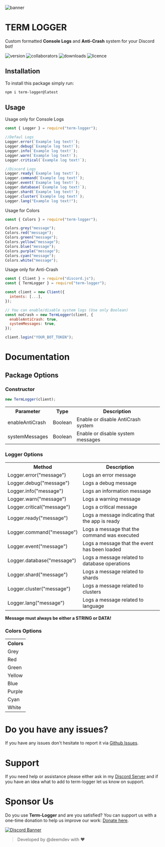 ![banner](https://cdn.discordapp.com/attachments/1050740855805313064/1125727738410573894/Logo.png)

# TERM LOGGER

Custom formatted **Console Logs** and **Anti-Crash** system for your Discord bot!

![version](https://img.shields.io/npm/v/term-logger)
![collaborators](https://img.shields.io/npm/collaborators/term-logger)
![downloads](https://img.shields.io/npm/dt/term-logger)
![licence](https://img.shields.io/npm/l/term-logger)

## Installation

To install this package simply run:

```bash
npm i term-logger@latest
```

## Usage

Usage only for Console Logs

```javascript
const { Logger } = require("term-logger");

//Defaul Logs
Logger.error(`Example log text!`);
Logger.debug(`Example log text!`);
Logger.info(`Example log text!`);
Logger.warn(`Example log text!`);
Logger.critical(`Example log text!`);

//Discord Logs
Logger.ready(`Example log text!`);
Logger.command(`Example log text!`);
Logger.event(`Example log text!`);
Logger.database(`Example log text!`);
Logger.shard(`Example log text!`);
Logger.cluster(`Example log text!`);
Logger.lang("Example log text!");
```

Usage for Colors

```javascript
const { Colors } = require("term-logger");

Colors.grey("message");
Colors.red("message");
Colors.green("message");
Colors.yellow("message");
Colors.blue("message");
Colors.purple("message");
Colors.cyan("message");
Colors.white("message");
```

Usage only for Anti-Crash

```javascript
const { Client } = require("discord.js");
const { TermLogger } = require("term-logger");

const client = new Client({
  intents: [...],
});

// You can enable/disable system logs (Use only Boolean)
const noCrash = new TermLogger(client, {
  enableAntiCrash: true,
  systemMessages: true,
});

client.login("YOUR_BOT_TOKEN");
```

# Documentation

## Package Options

### Constructor

```javascript
new TermLogger(client);
```

<table>
 <tr>
            <th>Parameter</th>
            <th>Type</th>
            <th>Description</th>
          </tr>
          <tr>
            <td>enableAntiCrash</td>
            <td>Boolean</td>
            <td>Enable or disable AntiCrash system</td>
          </tr>
          <tr>
            <td>systemMessages</td>
            <td>Boolean</td>
            <td>Enable or disable system messages</td>
          </tr>
</table>

<h3>Logger Options</h3>
        <table>
          <tr>
            <th>Method</th>
            <th>Description</th>
          </tr>
          <tr>
            <td>Logger.error("message")</td>
            <td>Logs an error message</td>
          </tr>
          <tr>
            <td>Logger.debug("message")</td>
            <td>Logs a debug message</td>
          </tr>
          <tr>
            <td>Logger.info("message")</td>
            <td>Logs an information message</td>
          </tr>
          <tr>
            <td>Logger.warn("message")</td>
            <td>Logs a warning message</td>
          </tr>
          <tr>
            <td>Logger.critical("message")</td>
            <td>Logs a critical message</td>
          </tr>
          <tr>
            <td>Logger.ready("message")</td>
            <td>Logs a message indicating that the app is ready</td>
          </tr>
          <tr>
            <td>Logger.command("message")</td>
            <td>Logs a message that the command was executed</td>
          </tr>
          <tr>
            <td>Logger.event("message")</td>
            <td>Logs a message that the event has been loaded</td>
          </tr>
          <tr>
            <td>Logger.database("message")</td>
            <td>Logs a message related to database operations</td>
          </tr>
          <tr>
            <td>Logger.shard("message")</td>
            <td>Logs a message related to shards</td>
          </tr>
          <tr>
            <td>Logger.cluster("message")</td>
            <td>Logs a message related to clusters</td>
          </tr>
          <tr>
            <td>Logger.lang("message")</td>
            <td>Logs a message related to language</td>
          </tr>
        </table>
        <p><b>Message must always be either a STRING or DATA!</b></p>

<h3>Colors Options</h3>
        <table>
          <tr>
            <th>Colors</th>
          </tr>
          <tr>
            <td>Grey</td>
          </tr>
          <tr>
            <td>Red</td>
          </tr>
          <tr>
            <td>Green</td>
          </tr>
          <tr>
            <td>Yellow</td>
          </tr>
          <tr>
            <td>Blue</td>
          </tr>
          <tr>
            <td>Purple</td>
          </tr>
          <tr>
            <td>Cyan</td>
          </tr>
          <tr>
            <td>White</td>
          </tr>
        </table>

# Do you have any issues?

If you have any issues don't hesitate to report it via [Github Issues](https://github.com/devdeem/term-logger/issues).

# Support

If you need help or assistance please either ask in my [Discord Server](https://support.roblybot.xyz/) and if you have an idea what to add to term-logger let us know on support.

# Sponsor Us

Do you use **Term-Logger** and are you satisfied?
You can support us with a one-time donation to help us improve our work: [Donate here](https://ko-fi.com/deemdev).

[![Discord Banner](https://api.weblutions.com/discord/invite/UdKSrxBXyd/)](https://discord.gg/UdKSrxBXyd)

> Developed by @deemdev with ❤️
